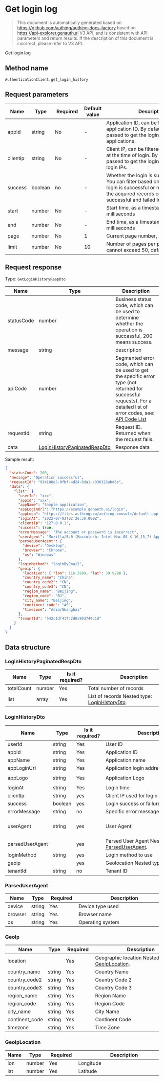 # Get login log

<!--
Warning ⚠️:
Do not modify this document directly,
https://github.com/Authing/authing-docs-factory
Use this project to generate
-->

<LastUpdated />

> This document is automatically generated based on https://github.com/authing/authing-docs-factory based on https://api-explorer.genauth.ai V3 API, and is consistent with API parameters and return results. If the description of this document is incorrect, please refer to V3 API.

Get login log

## Method name

`AuthenticationClient.get_login_history`

## Request parameters

| Name     | Type    | <div style="width:80px">Required</div> | Default value | <div style="width:300px">Description</div>                                                                                                                                                   | <div style="width:200px"></div>Sample value</div> |
| -------- | ------- | -------------------------------------- | ------------- | -------------------------------------------------------------------------------------------------------------------------------------------------------------------------------------------- | ------------------------------------------------- |
| appId    | string  | No                                     | -             | Application ID, can be filtered by application ID. By default, it is not passed to get the login history of all applications.                                                                | `5f6265c67fxxxxae64ec516e`                        |
| clientIp | string  | No                                     | -             | Client IP, can be filtered by the client IP at the time of login. By default, it is not passed to get the login history of all login IPs.                                                    | `127.0.0.1`                                       |
| success  | boolean | no                                     | -             | Whether the login is successful or not. You can filter based on whether the login is successful or not. By default, the acquired records contain both successful and failed login histories. | `true`                                            |
| start    | number  | No                                     | -             | Start time, as a timestamp in milliseconds                                                                                                                                                   | `1660828100000`                                   |
| end      | number  | No                                     | -             | End time, as a timestamp in milliseconds                                                                                                                                                     | `1660828100000`                                   |
| page     | number  | No                                     | 1             | Current page number, starting from 1                                                                                                                                                         | `1`                                               |
| limit    | number  | No                                     | 10            | Number of pages per page, maximum cannot exceed 50, default is 10                                                                                                                            | `10`                                              |

## Request response

Type: `GetLoginHistoryRespDto`

| Name       | Type                                                                     | Description                                                                                                                                                                                                                                                                                                                                    |
| ---------- | ------------------------------------------------------------------------ | ---------------------------------------------------------------------------------------------------------------------------------------------------------------------------------------------------------------------------------------------------------------------------------------------------------------------------------------------- |
| statusCode | number                                                                   | Business status code, which can be used to determine whether the operation is successful, 200 means success.                                                                                                                                                                                                                                   |
| message    | string                                                                   | description                                                                                                                                                                                                                                                                                                                                    |
| apiCode    | number                                                                   | Segmented error code, which can be used to get the specific error type (not returned for successful requests). For a detailed list of error codes, see: [API Code List](https://api-explorer.genauth.ai/?tag=group/%E5%BC%80%E5%8F%91%E5%87%86%E5%A4%87#tag/%E5%BC%80%E5%8F%91%E5%87%86%E5%A4%87/%E9%94%99%E8%AF%AF%E5%A4%84%E7%90%86/apiCode) |
| requestId  | string                                                                   | Request ID. Returned when the request fails.                                                                                                                                                                                                                                                                                                   |
| data       | <a href="#LoginHistoryPaginatedRespDto">LoginHistoryPaginatedRespDto</a> | Response data                                                                                                                                                                                                                                                                                                                                  |

Sample result:

```json
{
  "statusCode": 200,
  "message": "Operation successful",
  "requestId": "934108e5-9fbf-4d24-8da1-c330328abd6c",
  "data": {
    "list": {
      "userId": "xxx",
      "appId": "xxx",
      "appName": "Sample application",
      "appLoginUrl": "https://example.genauth.ai/login",
      "appLogo": "https://files.authing.co/authing-console/default-app-logo.png",
      "loginAt": "2022-07-03T02:20:30.000Z",
      "clientIp": "127.0.0.1",
      "success": true,
      "errorMessage": "The account or password is incorrect",
      "userAgent": "Mozilla/5.0 (Macintosh; Intel Mac OS X 10_15_7) AppleWebKit/537.36 (KHTML, like Gecko) Chrome/104.0.0.0 Safari/537.36",
      "parsedUserAgent": {
        "device": "Desktop",
        "browser": "Chrome",
        "os": "Windows"
      },
      "loginMethod": "loginByEmail",
      "geoip": {
        "location": { "lon": 116.3889, "lat": 39.9288 },
        "country_name": "China",
        "country_code2": "CN",
        "country_code3": "CN",
        "region_name": "Beijing",
        "region_code": "BJ",
        "city_name": "Beijing",
        "continent_code": "AS",
        "timezone": "Asia/Shanghai"
      },
      "tenantId": "642c1df417c2d8a80d744c1d"
    }
  }
}
```

## Data structure

### <a id="LoginHistoryPaginatedRespDto"></a> LoginHistoryPaginatedRespDto

| Name       | Type   | <div style="width:80px">Is it required?</div> | <div style="width:300px">Description</div>                                   | <div style="width:200px">Sample value</div> |
| ---------- | ------ | --------------------------------------------- | ---------------------------------------------------------------------------- | ------------------------------------------- |
| totalCount | number | Yes                                           | Total number of records                                                      |                                             |
| list       | array  | Yes                                           | List of records Nested type: <a href="#LoginHistoryDto">LoginHistoryDto</a>. |                                             |

### <a id="LoginHistoryDto"></a> LoginHistoryDto

| Name            | Type    | <div style="width:80px">Is it required?</div> | <div style="width:300px">Description</div>                                     | <div style="width:200px">Sample value</div>                                                                             |
| --------------- | ------- | --------------------------------------------- | ------------------------------------------------------------------------------ | ----------------------------------------------------------------------------------------------------------------------- |
| userId          | string  | Yes                                           | User ID                                                                        | `xxx`                                                                                                                   |
| appId           | string  | Yes                                           | Application ID                                                                 | `xxx`                                                                                                                   |
| appName         | string  | Yes                                           | Application name                                                               | `Sample application`                                                                                                    |
| appLoginUrl     | string  | Yes                                           | Application login address                                                      | `https://example.genauth.ai/login`                                                                                      |
| appLogo         | string  | Yes                                           | Application Logo                                                               | `https://files.authing.co/authing-console/default-app-logo.png`                                                         |
| loginAt         | string  | Yes                                           | Login time                                                                     | `2022-07-03T02:20:30.000Z`                                                                                              |
| clientIp        | string  | yes                                           | Client IP used for login                                                       | `127.0.0.1`                                                                                                             |
| success         | boolean | yes                                           | Login success or failure                                                       | `true`                                                                                                                  |
| errorMessage    | string  | no                                            | Specific error message when login fails                                        | `Incorrect account or password`                                                                                         |
| userAgent       | string  | yes                                           | User Agent                                                                     | `Mozilla/5.0 (Macintosh; Intel Mac OS X 10_15_7) AppleWebKit/537.36 (KHTML, like Gecko) Chrome/104.0.0.0 Safari/537.36` |
| parsedUserAgent |         | yes                                           | Parsed User Agent Nested type: <a href="#ParsedUserAgent">ParsedUserAgent</a>. |                                                                                                                         |
| loginMethod     | string  | yes                                           | Login method to use                                                            | `loginByEmail`                                                                                                          |
| geoip           |         | yes                                           | Geolocation Nested type: <a href="#GeoIp">GeoIp</a>.                           |                                                                                                                         |
| tenantId        | string  | no                                            | Tenant ID                                                                      | `642c1df417c2d8a80d744c1d`                                                                                              |

### <a id="ParsedUserAgent"></a> ParsedUserAgent

| Name    | Type   | <div style="width:80px">Required</div> | <div style="width:300px">Description</div> | <div style="width:200px">Sample value</div> |
| ------- | ------ | -------------------------------------- | ------------------------------------------ | ------------------------------------------- |
| device  | string | Yes                                    | Device type used                           | `Desktop`                                   |
| browser | string | Yes                                    | Browser name                               | `Chrome`                                    |
| os      | string | Yes                                    | Operating system                           | `Windows`                                   |

### <a id="GeoIp"></a> GeoIp

| Name           | Type   | <div style="width:80px">Required</div> | <div style="width:300px">Description</div>                                   | <div style="width:200px">Sample value</div> |
| -------------- | ------ | -------------------------------------- | ---------------------------------------------------------------------------- | ------------------------------------------- |
| location       |        | Yes                                    | Geographic location Nested type: <a href="#GeoIpLocation">GeoIpLocation</a>. |                                             |
| country_name   | string | Yes                                    | Country Name                                                                 | `China`                                     |
| country_code2  | string | Yes                                    | Country Code 2                                                               | `CN`                                        |
| country_code3  | string | Yes                                    | Country Code 3                                                               | `CN`                                        |
| region_name    | string | Yes                                    | Region Name                                                                  | `Beijing`                                   |
| region_code    | string | Yes                                    | Region Code                                                                  | `BJ`                                        |
| city_name      | string | Yes                                    | City Name                                                                    | `Beijing`                                   |
| continent_code | string | Yes                                    | Continent Code                                                               | `AS`                                        |
| timezone       | string | Yes                                    | Time Zone                                                                    | `Asia/Shanghai`                             |

### <a id="GeoIpLocation"></a> GeoIpLocation

| Name | Type   | <div style="width:80px">Required</div> | <div style="width:300px">Description</div> | <div style="width:200px">Sample value</div> |
| ---- | ------ | -------------------------------------- | ------------------------------------------ | ------------------------------------------- |
| lon  | number | Yes                                    | Longitude                                  | `116.3889`                                  |
| lat  | number | Yes                                    | Latitude                                   | `39.9288`                                   |
